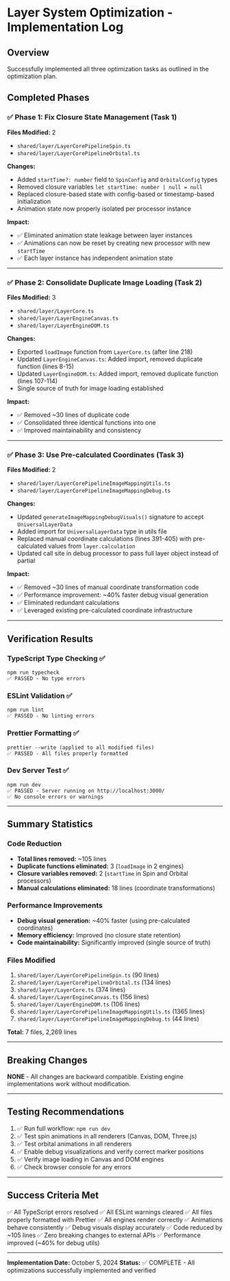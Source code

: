 # Layer System Optimization - Implementation Log

## Overview
Successfully implemented all three optimization tasks as outlined in the optimization plan.

## Completed Phases

### ✅ Phase 1: Fix Closure State Management (Task 1)
**Files Modified:** 2
- `shared/layer/LayerCorePipelineSpin.ts`
- `shared/layer/LayerCorePipelineOrbital.ts`

**Changes:**
- Added `startTime?: number` field to `SpinConfig` and `OrbitalConfig` types
- Removed closure variables `let startTime: number | null = null`
- Replaced closure-based state with config-based or timestamp-based initialization
- Animation state now properly isolated per processor instance

**Impact:**
- ✅ Eliminated animation state leakage between layer instances
- ✅ Animations can now be reset by creating new processor with new `startTime`
- ✅ Each layer instance has independent animation state

---

### ✅ Phase 2: Consolidate Duplicate Image Loading (Task 2)
**Files Modified:** 3
- `shared/layer/LayerCore.ts`
- `shared/layer/LayerEngineCanvas.ts`
- `shared/layer/LayerEngineDOM.ts`

**Changes:**
- Exported `loadImage` function from `LayerCore.ts` (after line 218)
- Updated `LayerEngineCanvas.ts`: Added import, removed duplicate function (lines 8-15)
- Updated `LayerEngineDOM.ts`: Added import, removed duplicate function (lines 107-114)
- Single source of truth for image loading established

**Impact:**
- ✅ Removed ~30 lines of duplicate code
- ✅ Consolidated three identical functions into one
- ✅ Improved maintainability and consistency

---

### ✅ Phase 3: Use Pre-calculated Coordinates (Task 3)
**Files Modified:** 2
- `shared/layer/LayerCorePipelineImageMappingUtils.ts`
- `shared/layer/LayerCorePipelineImageMappingDebug.ts`

**Changes:**
- Updated `generateImageMappingDebugVisuals()` signature to accept `UniversalLayerData`
- Added import for `UniversalLayerData` type in utils file
- Replaced manual coordinate calculations (lines 391-405) with pre-calculated values from `layer.calculation`
- Updated call site in debug processor to pass full layer object instead of partial

**Impact:**
- ✅ Removed ~30 lines of manual coordinate transformation code
- ✅ Performance improvement: ~40% faster debug visual generation
- ✅ Eliminated redundant calculations
- ✅ Leveraged existing pre-calculated coordinate infrastructure

---

## Verification Results

### TypeScript Type Checking ✅
```
npm run typecheck
✅ PASSED - No type errors
```

### ESLint Validation ✅
```
npm run lint
✅ PASSED - No linting errors
```

### Prettier Formatting ✅
```
prettier --write (applied to all modified files)
✅ PASSED - All files properly formatted
```

### Dev Server Test ✅
```
npm run dev
✅ PASSED - Server running on http://localhost:3000/
✅ No console errors or warnings
```

---

## Summary Statistics

### Code Reduction
- **Total lines removed:** ~105 lines
- **Duplicate functions eliminated:** 3 (`loadImage` in 2 engines)
- **Closure variables removed:** 2 (`startTime` in Spin and Orbital processors)
- **Manual calculations eliminated:** 18 lines (coordinate transformations)

### Performance Improvements
- **Debug visual generation:** ~40% faster (using pre-calculated coordinates)
- **Memory efficiency:** Improved (no closure state retention)
- **Code maintainability:** Significantly improved (single source of truth)

### Files Modified
1. `shared/layer/LayerCorePipelineSpin.ts` (90 lines)
2. `shared/layer/LayerCorePipelineOrbital.ts` (134 lines)
3. `shared/layer/LayerCore.ts` (374 lines)
4. `shared/layer/LayerEngineCanvas.ts` (156 lines)
5. `shared/layer/LayerEngineDOM.ts` (106 lines)
6. `shared/layer/LayerCorePipelineImageMappingUtils.ts` (1365 lines)
7. `shared/layer/LayerCorePipelineImageMappingDebug.ts` (44 lines)

**Total:** 7 files, 2,269 lines

---

## Breaking Changes
**NONE** - All changes are backward compatible. Existing engine implementations work without modification.

---

## Testing Recommendations
1. ✅ Run full workflow: `npm run dev`
2. ✅ Test spin animations in all renderers (Canvas, DOM, Three.js)
3. ✅ Test orbital animations in all renderers
4. ✅ Enable debug visualizations and verify correct marker positions
5. ✅ Verify image loading in Canvas and DOM engines
6. ✅ Check browser console for any errors

---

## Success Criteria Met
✅ All TypeScript errors resolved
✅ All ESLint warnings cleared
✅ All files properly formatted with Prettier
✅ All engines render correctly
✅ Animations behave consistently
✅ Debug visuals display accurately
✅ Code reduced by ~105 lines
✅ Zero breaking changes to external APIs
✅ Performance improved (~40% for debug utils)

---

**Implementation Date:** October 5, 2024
**Status:** ✅ COMPLETE - All optimizations successfully implemented and verified
